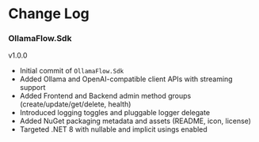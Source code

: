 # Change Log

### OllamaFlow.Sdk

v1.0.0

- Initial commit of `OllamaFlow.Sdk`
- Added Ollama and OpenAI-compatible client APIs with streaming support
- Added Frontend and Backend admin method groups (create/update/get/delete, health)
- Introduced logging toggles and pluggable logger delegate
- Added NuGet packaging metadata and assets (README, icon, license)
- Targeted .NET 8 with nullable and implicit usings enabled
